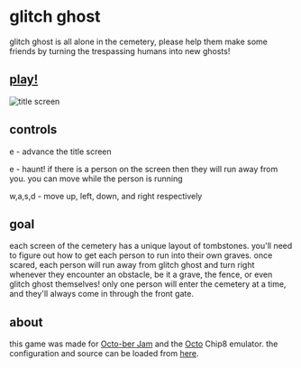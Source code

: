 glitch ghost
============

glitch ghost is all alone in the cemetery, please help them make some
friends by turning the trespassing humans into new ghosts!

## [play!](http://johnearnest.github.io/Octo/?gist=2ba2997433de3d8c03dc)

![title screen](http://i.imgur.com/itWGboc.png)


## controls

e - advance the title screen

e - haunt! if there is a person on the screen then they will run away
from you. you can move while the person is running

w,a,s,d - move up, left, down, and right respectively


## goal

each screen of the cemetery has a unique layout of tombstones. you'll
need to figure out how to get each person to run into their own graves.
once scared, each person will run away from glitch ghost and turn right
whenever they encounter an obstacle, be it a grave, the fence, or even
glitch ghost themselves!  only one person will enter the cemetery at a
time, and they'll always come in through the front gate.


## about

this game was made for [Octo-ber Jam](http://octojam.com/) and the
[Octo](http://johnearnest.github.io/Octo/) Chip8 emulator. the
configuration and source can be loaded from [here](https://gist.github.com/jackiekircher/2ba2997433de3d8c03dc).
